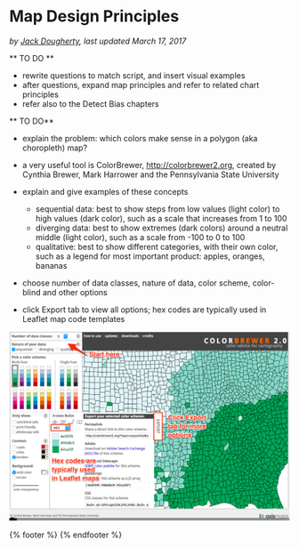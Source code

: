 # Map Design Principles
*by [Jack Dougherty](../../introduction/who.md), last updated March 17, 2017*

** TO DO **
- rewrite questions to match script, and insert visual examples
- after questions, expand map principles and refer to related chart principles
- refer also to the Detect Bias chapters

** TO DO**
- explain the problem: which colors make sense in a polygon (aka choropleth) map?
- a very useful tool is ColorBrewer,  http://colorbrewer2.org, created by Cynthia Brewer, Mark Harrower and the Pennsylvania State University
- explain and give examples of these concepts
  - sequential data: best to show steps from low values (light color) to high values (dark color), such as a scale that increases from 1 to 100
  - diverging data: best to show extremes (dark colors) around a neutral middle (light color), such as a scale from -100 to 0 to 100
  - qualitative: best to show different categories, with their own color, such as a legend for most important product: apples, oranges, bananas

- choose number of data classes, nature of data, color scheme, color-blind and other options
- click Export tab to view all options; hex codes are typically used in Leaflet map code templates

![Screenshot: ColorBrewer web interface](colorbrewer.png)


{% footer %}
{% endfooter %}
